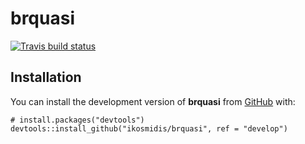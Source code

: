 <!-- README.md is generated from README.Rmd. Please edit that file -->

brquasi
=======

<!-- badges: start -->

[![Travis build
status](https://travis-ci.com/ikosmidis/brquasi.svg?branch=master)](https://travis-ci.com/ikosmidis/brquasi)
<!-- badges: end -->

Installation
------------

You can install the development version of **brquasi** from
[GitHub](https://github.com/) with:

    # install.packages("devtools")
    devtools::install_github("ikosmidis/brquasi", ref = "develop")
